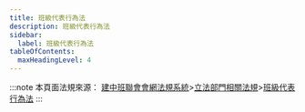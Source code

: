 ```yaml
---
title: 班級代表行為法
description: 班級代表行為法
sidebar:
  label: 班級代表行為法
tableOfContents:
  maxHeadingLevel: 4
---
```


:::note
本頁面法規來源：
[建中班聯會會網法規系統](https://ckhssc.wordpress.com/%e6%b3%95%e8%a6%8f%e7%b3%bb%e7%b5%b1/)\>[立法部門相關法規](https://ckhssc.wordpress.com/%e7%ab%8b%e6%b3%95%e9%83%a8%e9%96%80%e7%9b%b8%e9%97%9c%e6%b3%95%e8%a6%8f/)\>[班級代表行為法](https://drive.google.com/file/d/1J-8nW1uEt1nxpOGDAoUdHytHjPG4qz06/view?usp=drive_link)
:::